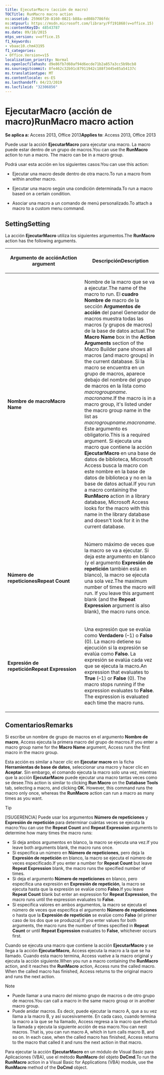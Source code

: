 ```yaml
---
title: EjecutarMacro (acción de macro)
TOCTitle: RunMacro macro action
ms:assetid: 25966f20-8160-0821-b88a-ed08b7786fdc
ms:mtpsurl: https://msdn.microsoft.com/library/Ff191868(v=office.15)
ms:contentKeyID: 48543787
ms.date: 09/18/2015
mtps_version: v=office.15
f1_keywords:
- vbaac10.chm43195
f1_categories:
- Office.Version=v15
localization_priority: Normal
ms.openlocfilehash: d9e86fb7d60af94d6ecde71b2a857a3cc5b9bcb8
ms.sourcegitcommit: 8fe462c32b91c87911942c188f3445e85a54137c
ms.translationtype: MT
ms.contentlocale: es-ES
ms.lasthandoff: 04/23/2019
ms.locfileid: "32306856"
---
```

# <a name="runmacro-macro-action"></a><span data-ttu-id="5dca0-102">EjecutarMacro (acción de macro)</span><span class="sxs-lookup"><span data-stu-id="5dca0-102">RunMacro macro action</span></span>

<span data-ttu-id="5dca0-103">**Se aplica a:** Access 2013, Office 2013</span><span class="sxs-lookup"><span data-stu-id="5dca0-103">**Applies to**: Access 2013, Office 2013</span></span>

<span data-ttu-id="5dca0-p101">Puede usar la acción **EjecutarMacro** para ejecutar una macro. La macro puede estar dentro de un grupo de macros.</span><span class="sxs-lookup"><span data-stu-id="5dca0-p101">You can use the **RunMacro** action to run a macro. The macro can be in a macro group.</span></span>

<span data-ttu-id="5dca0-106">Podrá usar esta acción en los siguientes casos:</span><span class="sxs-lookup"><span data-stu-id="5dca0-106">You can use this action:</span></span>

- <span data-ttu-id="5dca0-107">Ejecutar una macro desde dentro de otra macro.</span><span class="sxs-lookup"><span data-stu-id="5dca0-107">To run a macro from within another macro.</span></span>

- <span data-ttu-id="5dca0-108">Ejecutar una macro según una condición determinada.</span><span class="sxs-lookup"><span data-stu-id="5dca0-108">To run a macro based on a certain condition.</span></span>

- <span data-ttu-id="5dca0-109">Asociar una macro a un comando de menú personalizado.</span><span class="sxs-lookup"><span data-stu-id="5dca0-109">To attach a macro to a custom menu command.</span></span>

## <a name="setting"></a><span data-ttu-id="5dca0-110">Setting</span><span class="sxs-lookup"><span data-stu-id="5dca0-110">Setting</span></span>

<span data-ttu-id="5dca0-111">La acción **EjecutarMacro** utiliza los siguientes argumentos.</span><span class="sxs-lookup"><span data-stu-id="5dca0-111">The **RunMacro** action has the following arguments.</span></span>

<table>
<colgroup>
<col style="width: 50%" />
<col style="width: 50%" />
</colgroup>
<thead>
<tr class="header">
<th><p><span data-ttu-id="5dca0-112">Argumento de acción</span><span class="sxs-lookup"><span data-stu-id="5dca0-112">Action argument</span></span></p></th>
<th><p><span data-ttu-id="5dca0-113">Descripción</span><span class="sxs-lookup"><span data-stu-id="5dca0-113">Description</span></span></p></th>
</tr>
</thead>
<tbody>
<tr class="odd">
<td><p><span data-ttu-id="5dca0-114"><strong>Nombre de macro</strong></span><span class="sxs-lookup"><span data-stu-id="5dca0-114"><strong>Macro Name</strong></span></span></p></td>
<td><p><span data-ttu-id="5dca0-115">Nombre de la macro que se va a ejecutar.</span><span class="sxs-lookup"><span data-stu-id="5dca0-115">The name of the macro to run.</span></span> <span data-ttu-id="5dca0-116">El <strong>cuadro Nombre de</strong> macro de la sección <strong>Argumentos de acción</strong> del panel Generador de macros muestra todas las macros (y grupos de macros) de la base de datos actual.</span><span class="sxs-lookup"><span data-stu-id="5dca0-116">The <strong>Macro Name</strong> box in the <strong>Action Arguments</strong> section of the Macro Builder pane shows all macros (and macro groups) in the current database.</span></span> <span data-ttu-id="5dca0-117">Si la macro se encuentra en un grupo de macros, aparece debajo del nombre del grupo de macros en la lista como <em>macrogroupname</em>. <em>macroname</em>.</span><span class="sxs-lookup"><span data-stu-id="5dca0-117">If the macro is in a macro group, it's listed under the macro group name in the list as <em>macrogroupname</em>.<em>macroname</em>.</span></span> <span data-ttu-id="5dca0-118">Este argumento es obligatorio.</span><span class="sxs-lookup"><span data-stu-id="5dca0-118">This is a required argument.</span></span> <span data-ttu-id="5dca0-119">Si ejecuta una macro que contiene la acción <strong>EjecutarMacro</strong> en una base de datos de biblioteca, Microsoft Access busca la macro con este nombre en la base de datos de biblioteca y no en la base de datos actual.</span><span class="sxs-lookup"><span data-stu-id="5dca0-119">If you run a macro containing the <strong>RunMacro</strong> action in a library database, Microsoft Access looks for the macro with this name in the library database and doesn't look for it in the current database.</span></span></p></td>
</tr>
<tr class="even">
<td><p><span data-ttu-id="5dca0-120"><strong>Número de repeticiones</strong></span><span class="sxs-lookup"><span data-stu-id="5dca0-120"><strong>Repeat Count</strong></span></span></p></td>
<td><p><span data-ttu-id="5dca0-p103">Número máximo de veces que la macro se va a ejecutar. Si deja este argumento en blanco (y el argumento <strong>Expresión de repetición</strong> también está en blanco), la macro se ejecuta una sola vez.</span><span class="sxs-lookup"><span data-stu-id="5dca0-p103">The maximum number of times the macro will run. If you leave this argument blank (and the <strong>Repeat Expression</strong> argument is also blank), the macro runs once.</span></span></p></td>
</tr>
<tr class="odd">
<td><p><span data-ttu-id="5dca0-123"><strong>Expresión de repetición</strong></span><span class="sxs-lookup"><span data-stu-id="5dca0-123"><strong>Repeat Expression</strong></span></span></p></td>
<td><p><span data-ttu-id="5dca0-p104">Una expresión que se evalúa como <strong>Verdadero</strong> (–1) o <strong>Falso</strong> (0). La macro detiene su ejecución si la expresión se evalúa como <strong>Falso</strong>. La expresión se evalúa cada vez que se ejecuta la macro.</span><span class="sxs-lookup"><span data-stu-id="5dca0-p104">An expression that evaluates to <strong>True</strong> (–1) or <strong>False</strong> (0). The macro stops running if the expression evaluates to <strong>False</strong>. The expression is evaluated each time the macro runs.</span></span></p></td>
</tr>
</tbody>
</table>

## <a name="remarks"></a><span data-ttu-id="5dca0-127">Comentarios</span><span class="sxs-lookup"><span data-stu-id="5dca0-127">Remarks</span></span>

<span data-ttu-id="5dca0-128">Si escribe un nombre de grupo de macros en el argumento **Nombre de macro**, Access ejecuta la primera macro del grupo de macros.</span><span class="sxs-lookup"><span data-stu-id="5dca0-128">If you enter a macro group name for the **Macro Name** argument, Access runs the first macro in the macro group.</span></span>

<span data-ttu-id="5dca0-p105">Esta acción es similar a hacer clic en **Ejecutar macro** en la ficha **Herramientas de base de datos**, seleccionar una macro y hacer clic en **Aceptar**. Sin embargo, el comando ejecuta la macro solo una vez, mientras que la acción **EjecutarMacro** puede ejecutar una macro tantas veces como se desee.</span><span class="sxs-lookup"><span data-stu-id="5dca0-p105">This action is similar to clicking **Run Macro** on the **Database Tools** tab, selecting a macro, and clicking **OK**. However, this command runs the macro only once, whereas the **RunMacro** action can run a macro as many times as you want.</span></span>

> [!TIP]
> <span data-ttu-id="5dca0-131">[!SUGERENCIA] Puede usar los argumentos **Número de repeticiones** y **Expresión de repetición** para determinar cuántas veces se ejecuta la macro:</span><span class="sxs-lookup"><span data-stu-id="5dca0-131">You can use the **Repeat Count** and **Repeat Expression** arguments to determine how many times the macro runs:</span></span>
> - <span data-ttu-id="5dca0-132">Si deja ambos argumentos en blanco, la macro se ejecuta una vez.</span><span class="sxs-lookup"><span data-stu-id="5dca0-132">If you leave both arguments blank, the macro runs once.</span></span>
> - <span data-ttu-id="5dca0-133">Si especifica un número en **Número de repeticiones**, pero deja la **Expresión de repetición** en blanco, la macro se ejecuta el número de veces especificado.</span><span class="sxs-lookup"><span data-stu-id="5dca0-133">If you enter a number for **Repeat Count** but leave **Repeat Expression** blank, the macro runs the specified number of times.</span></span>
> - <span data-ttu-id="5dca0-134">Si deja el argumento **Número de repeticiones** en blanco, pero especifica una expresión en **Expresión de repetición**, la macro se ejecuta hasta que la expresión se evalúe como **Falso**.</span><span class="sxs-lookup"><span data-stu-id="5dca0-134">If you leave **Repeat Count** blank but enter an expression for **Repeat Expression**, the macro runs until the expression evaluates to **False**.</span></span>
> - <span data-ttu-id="5dca0-135">Si especifica valores en ambos argumentos, la macro se ejecuta el número de veces que especifica el argumento **Número de repeticiones** o hasta que la **Expresión de repetición** se evalúe como **Falso** (el primer caso de los dos que se produzca).</span><span class="sxs-lookup"><span data-stu-id="5dca0-135">If you enter values for both arguments, the macro runs the number of times specified in **Repeat Count** or until **Repeat Expression** evaluates to **False**, whichever occurs first.</span></span>

<span data-ttu-id="5dca0-p106">Cuando se ejecuta una macro que contiene la acción **EjecutarMacro** y se llega a la acción **EjecutarMacro**, Access ejecuta la macro a la que se ha llamado. Cuando esta macro termina, Access vuelve a la macro original y ejecuta la acción siguiente.</span><span class="sxs-lookup"><span data-stu-id="5dca0-p106">When you run a macro containing the **RunMacro** action, and it reaches the **RunMacro** action, Access runs the called macro. When the called macro has finished, Access returns to the original macro and runs the next action.</span></span>

> [!NOTE]
> - <span data-ttu-id="5dca0-138">Puede llamar a una macro del mismo grupo de macros o de otro grupo de macros.</span><span class="sxs-lookup"><span data-stu-id="5dca0-138">You can call a macro in the same macro group or in another macro group.</span></span>
> - <span data-ttu-id="5dca0-p107">Puede anidar macros. Es decir, puede ejecutar la macro A, que a su vez llama a la macro B, y así sucesivamente. En cada caso, cuando termina la macro a la que se ha llamado, Access regresa a la macro que efectuó la llamada y ejecuta la siguiente acción de esa macro.</span><span class="sxs-lookup"><span data-stu-id="5dca0-p107">You can nest macros. That is, you can run macro A, which in turn calls macro B, and so on. In each case, when the called macro has finished, Access returns to the macro that called it and runs the next action in that macro.</span></span>

<span data-ttu-id="5dca0-142">Para ejecutar la acción **EjecutarMacro** en un módulo de Visual Basic para Aplicaciones (VBA), use el método **RunMacro** del objeto **DoCmd**.</span><span class="sxs-lookup"><span data-stu-id="5dca0-142">To run the **RunMacro** action in a Visual Basic for Applications (VBA) module, use the **RunMacro** method of the **DoCmd** object.</span></span>

